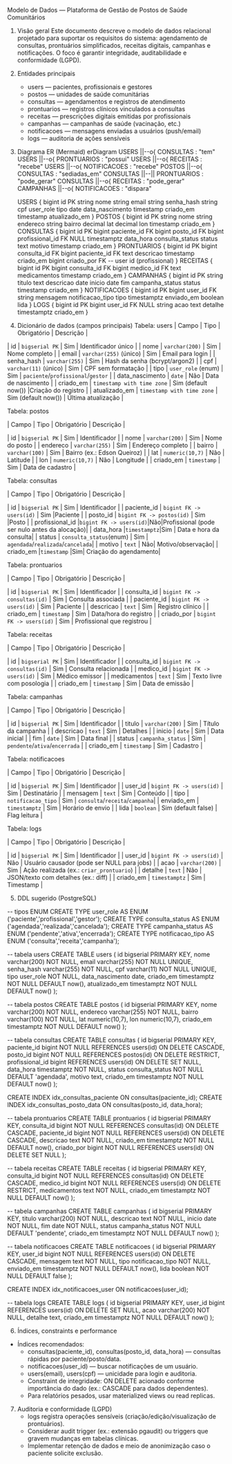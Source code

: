 Modelo de Dados — Plataforma de Gestão de Postos de Saúde Comunitários

1. Visão geral
   Este documento descreve o modelo de dados relacional projetado para suportar os requisitos do sistema: agendamento de consultas, prontuários simplificados, receitas digitais, campanhas e notificações. O foco é garantir integridade, auditabilidade e conformidade (LGPD).

2. Entidades principais

   - users — pacientes, profissionais e gestores
   - postos — unidades de saúde comunitárias
   - consultas — agendamentos e registros de atendimento
   - prontuarios — registros clínicos vinculados a consultas
   - receitas — prescrições digitais emitidas por profissionais
   - campanhas — campanhas de saúde (vacinação, etc.)
   - notificacoes — mensagens enviadas a usuários (push/email)
   - logs — auditoria de ações sensíveis

3. Diagrama ER (Mermaid)
   erDiagram
   USERS ||--o{ CONSULTAS : "tem"
   USERS ||--o{ PRONTUARIOS : "possui"
   USERS ||--o{ RECEITAS : "recebe"
   USERS ||--o{ NOTIFICACOES : "recebe"
   POSTOS ||--o{ CONSULTAS : "sediadas_em"
   CONSULTAS ||--|| PRONTUARIOS : "pode_gerar"
   CONSULTAS ||--o{ RECEITAS : "pode_gerar"
   CAMPANHAS ||--o{ NOTIFICACOES : "dispara"

   USERS {
   bigint id PK
   string nome
   string email
   string senha_hash
   string cpf
   user_role tipo
   date data_nascimento
   timestamp criado_em
   timestamp atualizado_em
   }
   POSTOS {
   bigint id PK
   string nome
   string endereco
   string bairro
   decimal lat
   decimal lon
   timestamp criado_em
   }
   CONSULTAS {
   bigint id PK
   bigint paciente_id FK
   bigint posto_id FK
   bigint profissional_id FK NULL
   timestamptz data_hora
   consulta_status status
   text motivo
   timestamp criado_em
   }
   PRONTUARIOS {
   bigint id PK
   bigint consulta_id FK
   bigint paciente_id FK
   text descricao
   timestamp criado_em
   bigint criado_por FK -- user id (profissional)
   }
   RECEITAS {
   bigint id PK
   bigint consulta_id FK
   bigint medico_id FK
   text medicamentos
   timestamp criado_em
   }
   CAMPANHAS {
   bigint id PK
   string titulo
   text descricao
   date inicio
   date fim
   campanha_status status
   timestamp criado_em
   }
   NOTIFICACOES {
   bigint id PK
   bigint user_id FK
   string mensagem
   notificacao_tipo tipo
   timestamptz enviado_em
   boolean lida
   }
   LOGS {
   bigint id PK
   bigint user_id FK NULL
   string acao
   text detalhe
   timestamptz criado_em
   }

4. Dicionário de dados (campos principais)
   Tabela: users
   | Campo | Tipo | Obrigatório | Descrição |

| id | `bigserial PK` | Sim | Identificador único |
| nome | `varchar(200)` | Sim | Nome completo |
| email | `varchar(255)` (único) | Sim | Email para login |
| senha_hash | `varchar(255)` | Sim | Hash da senha (bcrypt/argon2) |
| cpf | `varchar(11)` (único) | Sim | CPF sem formatação |
| tipo | `user_role` (enum) | Sim | `paciente`/`profissional`/`gestor` |
| data_nascimento | `date` | Não | Data de nascimento |
| criado_em | `timestamp with time zone` | Sim (default now()) |Criação do registro |
| atualizado_em | `timestamp with time zone` | Sim (default now()) | Última atualização |

Tabela: postos

| Campo | Tipo | Obrigatório | Descrição |

| id | `bigserial PK` | Sim | Identificador |
| nome | `varchar(200)` | Sim | Nome do posto |
| endereco | `varchar(255)` | Sim | Endereço completo |
| bairro | `varchar(100)` | Sim | Bairro (ex.: Edson Queiroz) |
| lat | `numeric(10,7)` | Não | Latitude |
| lon | `numeric(10,7)` | Não | Longitude |
| criado_em | `timestamp` | Sim | Data de cadastro |

Tabela: consultas

| Campo | Tipo | Obrigatório | Descrição |

| id | `bigserial PK` | Sim | Identificador |
| paciente_id | `bigint FK -> users(id)` | Sim |Paciente |
| posto_id | `bigint FK -> postos(id)` | Sim |Posto |
| profissional_id |`bigint FK -> users(id)`|Não|Profissional (pode ser nulo antes da alocação)|
| data_hora |`timestamptz`|Sim | Data e hora da consulta|
| status | `consulta_status`(enum) | Sim | `agendada`/`realizada`/`cancelada`|
| motivo | `text` | Não| Motivo/observação|
| criado_em |`timestamp` |Sim| Criação do agendamento|

Tabela: prontuarios

| Campo | Tipo | Obrigatório | Descrição |

| id | `bigserial PK` | Sim | Identificador |
| consulta_id | `bigint FK -> consultas(id)` | Sim | Consulta associada |
| paciente_id | `bigint FK -> users(id)` | Sim | Paciente |
| descricao | `text` | Sim | Registro clínico |
| criado_em | `timestamp` | Sim | Data/hora do registro |
| criado_por | `bigint FK -> users(id)` | Sim | Profissional que registrou |

Tabela: receitas

| Campo | Tipo | Obrigatório | Descrição |

| id | `bigserial PK` | Sim | Identificador |
| consulta_id | `bigint FK -> consultas(id)` | Sim | Consulta relacionada |
| medico_id | `bigint FK -> users(id)` | Sim | Médico emissor |
| medicamentos | `text` | Sim | Texto livre com posologia |
| criado_em | `timestamp` | Sim | Data de emissão |

Tabela: campanhas

| Campo | Tipo | Obrigatório | Descrição |

| id | `bigserial PK` | Sim | Identificador |
| titulo | `varchar(200)` | Sim | Título da campanha |
| descricao | `text` | Sim | Detalhes |
| inicio | `date` | Sim | Data inicial |
| fim | `date` | Sim | Data final |
| status | `campanha_status` | Sim | `pendente`/`ativa`/`encerrada` |
| criado_em | `timestamp` | Sim | Cadastro |

Tabela: notificacoes

| Campo | Tipo | Obrigatório | Descrição |

| id | `bigserial PK` | Sim | Identificador |
| user_id | `bigint FK -> users(id)` | Sim | Destinatário |
| mensagem | `text` | Sim | Conteúdo |
| tipo | `notificacao_tipo` | Sim | `consulta`/`receita`/`campanha`|
| enviado_em | `timestamptz` | Sim | Horário de envio |
| lida | `boolean` | Sim (default false) | Flag leitura |

Tabela: logs

| Campo | Tipo | Obrigatório | Descrição |

| id | `bigserial PK` | Sim | Identificador |
| user_id | `bigint FK -> users(id)` | Não | Usuário causador (pode ser NULL para jobs) |
| acao | `varchar(200)` | Sim | Ação realizada (ex.: `criar_prontuario`) |
| detalhe | `text` | Não | JSON/texto com detalhes (ex.: diff) |
| criado_em | `timestamptz` | Sim | Timestamp |

5. DDL sugerido (PostgreSQL)

-- tipos ENUM
CREATE TYPE user_role AS ENUM ('paciente','profissional','gestor');
CREATE TYPE consulta_status AS ENUM ('agendada','realizada','cancelada');
CREATE TYPE campanha_status AS ENUM ('pendente','ativa','encerrada');
CREATE TYPE notificacao_tipo AS ENUM ('consulta','receita','campanha');

-- tabela users
CREATE TABLE users (
id bigserial PRIMARY KEY,
nome varchar(200) NOT NULL,
email varchar(255) NOT NULL UNIQUE,
senha_hash varchar(255) NOT NULL,
cpf varchar(11) NOT NULL UNIQUE,
tipo user_role NOT NULL,
data_nascimento date,
criado_em timestamptz NOT NULL DEFAULT now(),
atualizado_em timestamptz NOT NULL DEFAULT now()
);

-- tabela postos
CREATE TABLE postos (
id bigserial PRIMARY KEY,
nome varchar(200) NOT NULL,
endereco varchar(255) NOT NULL,
bairro varchar(100) NOT NULL,
lat numeric(10,7),
lon numeric(10,7),
criado_em timestamptz NOT NULL DEFAULT now()
);

-- tabela consultas
CREATE TABLE consultas (
id bigserial PRIMARY KEY,
paciente_id bigint NOT NULL REFERENCES users(id) ON DELETE CASCADE,
posto_id bigint NOT NULL REFERENCES postos(id) ON DELETE RESTRICT,
profissional_id bigint REFERENCES users(id) ON DELETE SET NULL,
data_hora timestamptz NOT NULL,
status consulta_status NOT NULL DEFAULT 'agendada',
motivo text,
criado_em timestamptz NOT NULL DEFAULT now()
);

CREATE INDEX idx_consultas_paciente ON consultas(paciente_id);
CREATE INDEX idx_consultas_posto_data ON consultas(posto_id, data_hora);

-- tabela prontuarios
CREATE TABLE prontuarios (
id bigserial PRIMARY KEY,
consulta_id bigint NOT NULL REFERENCES consultas(id) ON DELETE CASCADE,
paciente_id bigint NOT NULL REFERENCES users(id) ON DELETE CASCADE,
descricao text NOT NULL,
criado_em timestamptz NOT NULL DEFAULT now(),
criado_por bigint NOT NULL REFERENCES users(id) ON DELETE SET NULL
);

-- tabela receitas
CREATE TABLE receitas (
id bigserial PRIMARY KEY,
consulta_id bigint NOT NULL REFERENCES consultas(id) ON DELETE CASCADE,
medico_id bigint NOT NULL REFERENCES users(id) ON DELETE RESTRICT,
medicamentos text NOT NULL,
criado_em timestamptz NOT NULL DEFAULT now()
);

-- tabela campanhas
CREATE TABLE campanhas (
id bigserial PRIMARY KEY,
titulo varchar(200) NOT NULL,
descricao text NOT NULL,
inicio date NOT NULL,
fim date NOT NULL,
status campanha_status NOT NULL DEFAULT 'pendente',
criado_em timestamptz NOT NULL DEFAULT now()
);

-- tabela notificacoes
CREATE TABLE notificacoes (
id bigserial PRIMARY KEY,
user_id bigint NOT NULL REFERENCES users(id) ON DELETE CASCADE,
mensagem text NOT NULL,
tipo notificacao_tipo NOT NULL,
enviado_em timestamptz NOT NULL DEFAULT now(),
lida boolean NOT NULL DEFAULT false
);

CREATE INDEX idx_notificacoes_user ON notificacoes(user_id);

-- tabela logs
CREATE TABLE logs (
id bigserial PRIMARY KEY,
user_id bigint REFERENCES users(id) ON DELETE SET NULL,
acao varchar(200) NOT NULL,
detalhe text,
criado_em timestamptz NOT NULL DEFAULT now()
);

6. Índices, constraints e performance

- Índices recomendados:
  - consultas(paciente_id), consultas(posto_id, data_hora) — consultas rápidas por paciente/posto/data.
  - notificacoes(user_id) — buscar notificações de um usuário.
  - users(email), users(cpf) — unicidade para login e auditoria.
  - Constraint de integridade: ON DELETE acionado conforme importância do dado (ex.: CASCADE para dados dependentes).
  - Para relatórios pesados, usar materialized views ou read replicas.

7. Auditoria e conformidade (LGPD)
   - logs registra operações sensíveis (criação/edição/visualização de prontuários).
   - Considerar audit trigger (ex.: extensão pgaudit) ou triggers que gravem mudanças em tabelas clínicas.
   - Implementar retenção de dados e meio de anonimização caso o paciente solicite exclusão.
